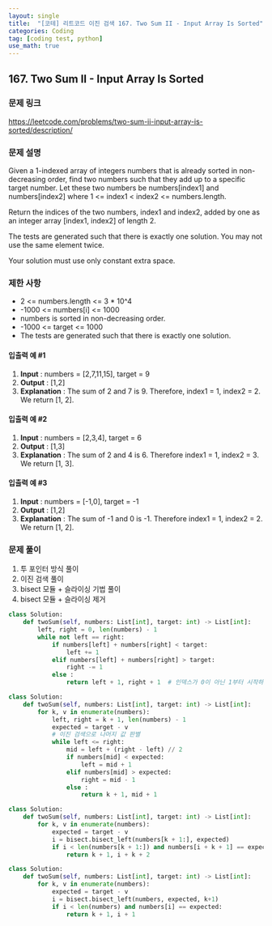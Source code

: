 ```yaml
---
layout: single
title:  "[코테] 리트코드 이진 검색 167. Two Sum II - Input Array Is Sorted"
categories: Coding
tag: [coding test, python]
use_math: true
---
```


## 167. Two Sum II - Input Array Is Sorted
### 문제 링크
<https://leetcode.com/problems/two-sum-ii-input-array-is-sorted/description/>

### 문제 설명
Given a 1-indexed array of integers numbers that is already sorted in non-decreasing order, find two numbers such that they add up to a specific target number. Let these two numbers be numbers[index1] and numbers[index2] where 1 <= index1 < index2 <= numbers.length.

Return the indices of the two numbers, index1 and index2, added by one as an integer array [index1, index2] of length 2.

The tests are generated such that there is exactly one solution. You may not use the same element twice.

Your solution must use only constant extra space.

### 제한 사항
- 2 <= numbers.length <= 3 * 10^4
- -1000 <= numbers[i] <= 1000
- numbers is sorted in non-decreasing order.
- -1000 <= target <= 1000
- The tests are generated such that there is exactly one solution.

#### 입출력 예 #1 
1. **Input** : numbers = [2,7,11,15], target = 9
2. **Output** : [1,2]
3. **Explanation** : The sum of 2 and 7 is 9. Therefore, index1 = 1, index2 = 2. We return [1, 2].

#### 입출력 예 #2
1. **Input** : numbers = [2,3,4], target = 6
2. **Output** : [1,3]
3. **Explanation** : The sum of 2 and 4 is 6. Therefore index1 = 1, index2 = 3. We return [1, 3].

#### 입출력 예 #3 
1. **Input** : numbers = [-1,0], target = -1
2. **Output** : [1,2]
3. **Explanation** : The sum of -1 and 0 is -1. Therefore index1 = 1, index2 = 2. We return [1, 2].
   
### 문제 풀이
1. 투 포인터 방식 풀이
2. 이진 검색 풀이
3. bisect 모듈 + 슬라이싱 기법 풀이
4. bisect 모듈 + 슬라이싱 제거


```python
class Solution:
    def twoSum(self, numbers: List[int], target: int) -> List[int]:
        left, right = 0, len(numbers) - 1
        while not left == right:
            if numbers[left] + numbers[right] < target:
                left += 1
            elif numbers[left] + numbers[right] > target:
                right -= 1
            else : 
                return left + 1, right + 1  # 인덱스가 0이 아닌 1부터 시작하기에 
```


```python
class Solution:
    def twoSum(self, numbers: List[int], target: int) -> List[int]:
        for k, v in enumerate(numbers):
            left, right = k + 1, len(numbers) - 1
            expected = target - v
            # 이진 검색으로 나머지 값 판별
            while left <= right:
                mid = left + (right - left) // 2
                if numbers[mid] < expected:
                    left = mid + 1
                elif numbers[mid] > expected:
                    right = mid - 1
                else : 
                    return k + 1, mid + 1
```


```python
class Solution:
    def twoSum(self, numbers: List[int], target: int) -> List[int]:
        for k, v in enumerate(numbers):
            expected = target - v
            i = bisect.bisect_left(numbers[k + 1:], expected)
            if i < len(numbers[k + 1:]) and numbers[i + k + 1] == expected:
                return k + 1, i + k + 2
```


```python
class Solution:
    def twoSum(self, numbers: List[int], target: int) -> List[int]:
        for k, v in enumerate(numbers):
            expected = target - v
            i = bisect.bisect_left(numbers, expected, k+1)
            if i < len(numbers) and numbers[i] == expected:
                return k + 1, i + 1
```
